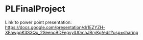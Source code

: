 # PLFinalProject

Link to power point presentation: https://docs.google.com/presentation/d/1EZYZH-XFawppK3S3Qx_2SeenoBDFegvylU0maJBryKg/edit?usp=sharing
